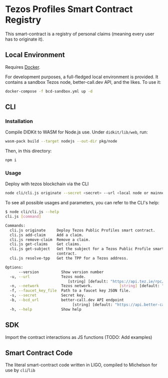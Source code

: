 # Tezos Profiles Smart Contract Registry

This smart-contract is a registry of personal claims (meaning every user has to
originate it).

## Local Environment
Requires [Docker](https://www.docker.com/get-started).

For development purposes, a full-fledged local environment is provided. It
contains a sandbox Tezos node, better-call.dev API, and the likes. To use it:
```bash
docker-compose -f bcd-sandbox.yml up -d
```

## CLI

### Installation
Compile DIDKit to WASM for Node.js use. Under `didkit/lib/web`, run:
```bash
wasm-pack build --target nodejs --out-dir pkg/node
```

Then, in this directory:
```bash
npm i
```

### Usage
Deploy with tezos blockchain via the CLI
```bash
node cli/cli.js originate --secret <secret> --url <local node or mainnet url>
```

To see all possible usages and parameters, you can refer to the CLI's help:
```bash
$ node cli/cli.js --help
cli.js [command]

Commands:
  cli.js originate     Deploy Tezos Public Profiles smart contract.
  cli.js add-claim     Add a claim.
  cli.js remove-claim  Remove a claim.
  cli.js get-claims    Get claims.
  cli.js get-subject   Get the subject for a Tezos Public Profile smart
                       contract.
  cli.js resolve-tpp   Get the TPP for a Tezos address.

Options:
      --version          Show version number                           [boolean]
  -u, --url              Tezos node.
                            [string] [default: "https://api.tez.ie/rpc/mainnet"]
  -n, --network          Tezos network.            [string] [default: "mainnet"]
  -f, --faucet_key_file  Path to a faucet key JSON file.                [string]
  -s, --secret           Secret key.                                    [string]
  -b, --bcd_url          better-call.dev API endpoint
                              [string] [default: "https://api.better-call.dev/"]
  -h, --help             Show help                                     [boolean]
```

## SDK
Import the contract interactions as JS functions
(TODO: Add examples)

## Smart Contract Code
The literal smart-contract code written in LIGO, compiled to Michelson for use
by `cli`/`lib`
